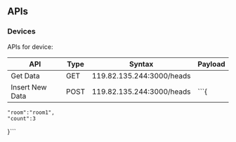 
## APIs
### Devices
APIs for device:

|  API  | Type | Syntax |Payload
| ------ | ------ | ------| ------|
| Get Data | GET |119.82.135.244:3000/heads|
| Insert New Data | POST | 119.82.135.244:3000/heads|```{
	"room":"room1",
	"count":3
}```
